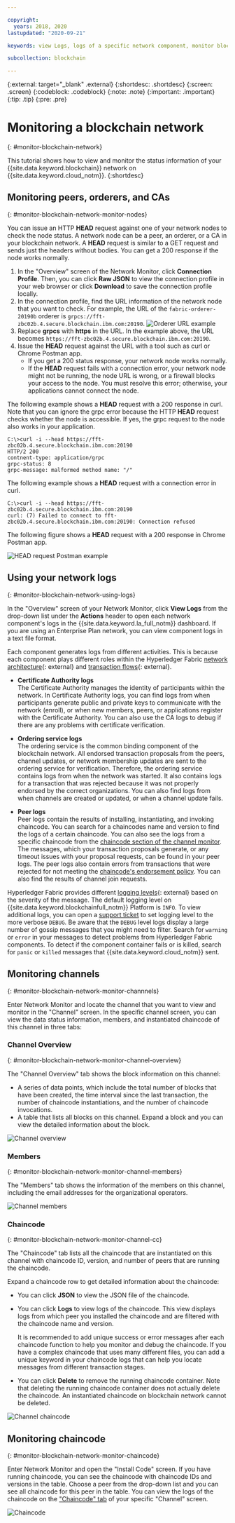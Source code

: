 ```yaml
---

copyright:
  years: 2018, 2020
lastupdated: "2020-09-21"

keywords: view Logs, logs of a specific network component, monitor blockchain network

subcollection: blockchain

---
```


{:external: target="_blank" .external}
{:shortdesc: .shortdesc}
{:screen: .screen}
{:codeblock: .codeblock}
{:note: .note}
{:important: .important}
{:tip: .tip}
{:pre: .pre}

# Monitoring a blockchain network
{: #monitor-blockchain-network}

This tutorial shows how to view and monitor the status information of your {{site.data.keyword.blockchain}} network on {{site.data.keyword.cloud_notm}}.
{:shortdesc}


## Monitoring peers, orderers, and CAs
{: #monitor-blockchain-network-monitor-nodes}

You can issue an HTTP **HEAD** request against one of your network nodes to check the node status. A network node can be a peer, an orderer, or a CA in your blockchain network. A **HEAD** request is similar to a GET request and sends just the headers without bodies. You can get a 200 response if the node works normally.

1. In the "Overview" screen of the Network Monitor, click **Connection Profile**. Then, you can click **Raw JSON** to view the connection profile in your web browser or click **Download** to save the connection profile locally.
2. In the connection profile, find the URL information of the network node that you want to check. For example, the URL of the `fabric-orderer-20190b` orderer is `grpcs://fft-zbc02b.4.secure.blockchain.ibm.com:20190`.
    ![Orderer URL example](../images/orderer_url.png "Orderer URL example")
3. Replace **grpcs** with **https** in the URL. In the example above, the URL becomes `https://fft-zbc02b.4.secure.blockchain.ibm.com:20190`.
4. Issue the **HEAD** request against the URL with a tool such as curl or Chrome Postman app.
    - If you get a 200 status response, your network node works normally.
    - If the **HEAD** request fails with a connection error, your network node might not be running, the node URL is wrong, or a firewall blocks your access to the node.  You must resolve this error; otherwise, your applications cannot connect the node.

The following example shows a **HEAD** request with a 200 response in curl. Note that you can ignore the grpc error because the HTTP **HEAD** request checks whether the node is accessible. If yes, the grpc request to the node also works in your application.

```
C:\>curl -i --head https://fft-zbc02b.4.secure.blockchain.ibm.com:20190
HTTP/2 200
contnent-type: application/grpc
grpc-status: 8
grpc-message: malformed method name: "/"
```

The following example shows a **HEAD** request with a connection error in curl.

```
C:\>curl -i --head https://fft-zbc02b.4.secure.blockchain.ibm.com:20190
curl: (7) Failed to connect to fft-zbc02b.4.secure.blockchain.ibm.com:20190: Connection refused
```

The following figure shows a **HEAD** request with a 200 response in Chrome Postman app.

  ![HEAD request Postman example](../images/orderer_head_postman.png "HEAD request Postman example")

## Using your network logs
{: #monitor-blockchain-network-using-logs}

In the "Overview" screen of your Network Monitor, click **View Logs** from the drop-down list under the **Actions** header to open each network component's logs in the {{site.data.keyword.la_full_notm}} dashboard. If you are using an Enterprise Plan network, you can view component logs in a text file format.

Each component generates logs from different activities. This is because each component plays different roles within the Hyperledger Fabric [network architecture](https://hyperledger-fabric.readthedocs.io/en/release-1.2/network/network.html){: external} and [transaction flows](https://hyperledger-fabric.readthedocs.io/en/release-1.2/txflow.html){: external}.

- **Certificate Authority logs**  
  The Certificate Authority manages the identity of participants within the network. In Certificate Authority logs, you can find logs from when participants generate public and private keys to communicate with the network (enroll), or when new members, peers, or applications register with the Certificate Authority. You can also use the CA logs to debug if there are any problems with certificate verification.

- **Ordering service logs**  
  The ordering service is the common binding component of the blockchain network. All endorsed transaction proposals from the peers, channel updates, or network membership updates are sent to the ordering service for verification. Therefore, the ordering service contains logs from when the network was started. It also contains logs for a transaction that was rejected because it was not properly endorsed by the correct organizations. You can also find logs from when channels are created or updated, or when a channel update fails.

- **Peer logs**  
  Peer logs contain the results of installing, instantiating, and invoking chaincode. You can search for a chaincodes name and version to find the logs of a certain chaincode. You can also see the logs from a specific chaincode from the [chaincode section of the channel monitor](/docs/blockchain?topic=blockchain-monitor-blockchain-network#monitor-blockchain-network-monitor-channel-cc). The messages, which your transaction proposals generate, or any timeout issues with your proposal requests, can be found in your peer logs. The peer logs also contain errors from transactions that were rejected for not meeting the [chaincode's endorsement policy](/docs/blockchain?topic=blockchain-install-instantiate-chaincode#install-instantiate-chaincode-endorsement-policy). You can also find the results of channel join requests.

Hyperledger Fabric provides different [logging levels](https://hyperledger-fabric.readthedocs.io/en/release-1.2/logging-control.html){: external} based on the severity of the message. The default logging level on {{site.data.keyword.blockchainfull_notm}} Platform is `INFO`. To view additional logs, you can open a [support ticket](/docs/blockchain?topic=blockchain-blockchain-support#blockchain-support-cases) to set logging level to the more verbose `DEBUG`. Be aware that the `DEBUG` level logs display a large number of gossip messages that you might need to filter. Search for `warning` or `error` in your messages to detect problems from Hyperledger Fabric components. To detect if the component container fails or is killed, search for `panic` or `killed` messages that {{site.data.keyword.cloud_notm}} sent.

## Monitoring channels
{: #monitor-blockchain-network-monitor-channnels}

Enter Network Monitor and locate the channel that you want to view and monitor in the "Channel" screen. In the specific channel screen, you can view the data status information, members, and instantiated chaincode of this channel in three tabs:

### Channel Overview
{: #monitor-blockchain-network-monitor-channel-overview}

The "Channel Overview" tab shows the block information on this channel:
  * A series of data points, which include the total number of blocks that have been created, the time interval since the last transaction, the number of chaincode instantiations, and the number of chaincode invocations.
  * A table that lists all blocks on this channel. Expand a block and you can view the detailed information about the block.

  ![Channel overview](../images/channel_overview_detail.png "Channel overview")

### Members
{: #monitor-blockchain-network-monitor-channel-members}

The "Members" tab shows the information of the members on this channel, including the email addresses for the organizational operators.

  ![Channel members](../images/channel_members.png "Channel members")

### Chaincode
{: #monitor-blockchain-network-monitor-channel-cc}

The "Chaincode" tab lists all the chaincode that are instantiated on this channel with chaincode ID, version, and number of peers that are running the chaincode.

Expand a chaincode row to get detailed information about the chaincode:
  * You can click **JSON** to view the JSON file of the chaincode.
  * You can click **Logs** to view logs of the chaincode. This view displays logs from which peer you installed the chaincode and are filtered with the chaincode name and version.

    It is recommended to add unique success or error messages after each chaincode function to help you monitor and debug the chaincode. If you have a complex chaincode that uses many different files, you can add a unique keyword in your chaincode logs that can help you locate messages from different transaction stages.
   * You can click **Delete** to remove the running chaincode container. Note that deleting the running chaincode container does not actually delete the chaincode. An instantiated chaincode on blockchain network cannot be deleted.

  ![Channel chaincode](../images/channel_chaincode.png "Channel chaincode")


## Monitoring chaincode
{: #monitor-blockchain-network-monitor-chaincode}

Enter Network Monitor and open the "Install Code" screen. If you have running chaincode, you can see the chaincode with chaincode IDs and versions in the table. Choose a peer from the drop-down list and you can see all chaincode for this peer in the table. You can view the logs of the chaincode on the ["Chaincode" tab](/docs/blockchain?topic=blockchain-monitor-blockchain-network#monitor-blockchain-network-monitor-channel-cc) of your specific "Channel" screen.

  ![Chaincode](../images/installed_cc.png "Chaincode")
